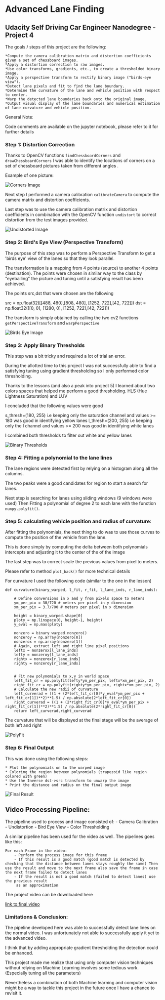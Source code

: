 # Advanced Lane Finding

## Udacity Self Driving Car Engineer Nanodegree - Project 4


The goals / steps of this project are the following:
	
	*Compute the camera calibration matrix and distortion coefficients given a set of chessboard images.
	*Apply a distortion correction to raw images.
	*Use color transforms, gradients, etc., to create a thresholded binary image.
	*Apply a perspective transform to rectify binary image ("birds-eye view").
	*Detect lane pixels and fit to find the lane boundary.
	*Determine the curvature of the lane and vehicle position with respect to center.
	*Warp the detected lane boundaries back onto the original image.
	*Output visual display of the lane boundaries and numerical estimation of lane curvature and vehicle position.


General Note: 

Code comments are available on the jupyter notebook, please refer to it for further details

### Step 1: Distortion Correction
Thanks to OpenCV functions `findChessboardCorners` and `drawChessboardCorners` I was able to identify the locations of corners on a set of chessboard pictures taken from different angles .

Example of one picture:

![Corners Image](./images/calibration-withcorners.png)

Next step I performed a camera calibration `calibrateCamera` to compute the camera matrix and distortion coefficients. 

Last step was to use the camera calibration matrix and distortion coefficients in combination with the OpenCV function `undistort` to correct distortion from the test images provided.

![Undistorted Image](./images/undistorted-image.png)

### Step 2: Bird's Eye View (Perspective Transform)

The purpose of this step was to perform a Perspective Transform to get a 'birds eye' view of the lanes so that they look parallel.

The transformation is a mapping from 4 points (source) to another 4 points (destination). The points were chosen in similar way to the class by "eyeballing" the picture and tuning until a satisfying result has been achieved.

The points src,dst that were chosen are the following

src = np.float32([[488, 480],[808, 480],
                    [1252, 722],[42, 722]])
dst = np.float32([[0, 0], [1280, 0], 
                     [1252, 722],[42, 722]])

The transform is simply obtained by calling the two cv2 functions `getPerspectiveTransform` and `warpPerspective`

![Birds Eye Image](./images/orignal-vs-warped.png)

### Step 3: Apply Binary Thresholds

This step was a bit tricky and required a lot of trial an error.

During the allotted time to this project I was not successfully able to find a satisfying tuning using gradient thresholding so I only performed color thresholding.

Thanks to the lessons (and also a peak into project 5) I learned about two colors spaces that helped me perform a good thresholding. HLS (Hue Lightness Saturation) and LUV 

I concluded that the following values were good

s_thresh=(180, 255) i.e keeping only the saturation channel and values >= 180 was good in identifying yellow lanes
l_thresh=(200, 255) i.e keeping only the l channel and values >= 200 was good in identifying white lanes

I combined both thresholds to filter out white and yellow lanes

![Binary Thresholds](./images/color-thresholded.png)

### Step 4: Fitting a polynomial to the lane lines

The lane regions were detected first by relying on a histogram along all the columns.

The two peaks were a good candidates for region to start a search for lanes.

Next step is searching for lanes using sliding windows (9 windows were used)
Then Fitting a polynomial of degree 2 to each lane with the function `numpy.polyfit()`.

### Step 5: calculating vehicle position and radius of curvature:

After fitting the polynomials, the next thing to do was to use those curves to compute the
position of the vehicle from the lane.

This is done simply by computing the delta between both polynomials intercepts and adjusting it to the center of the of the image 

The last step was to correct scale the previous values from pixel to meters.

Please refer to method `plot_back()` for more technical details 

For curvature I used the following code  (similar to the one in the lesson)

```
def curvature(binary_warped, l_fit, r_fit, l_lane_inds, r_lane_inds):
    
    # Define conversions in x and y from pixels space to meters
    ym_per_pix = 30/720 # meters per pixel in y dimension
    xm_per_pix = 3.7/700 # meters per pixel in x dimension
    
    height = binary_warped.shape[0]
    ploty = np.linspace(0, height-1, height)
    y_eval = np.max(ploty)
    
    nonzero = binary_warped.nonzero()
    nonzeroy = np.array(nonzero[0])
    nonzerox = np.array(nonzero[1])
    # Again, extract left and right line pixel positions
    leftx = nonzerox[l_lane_inds]
    lefty = nonzeroy[l_lane_inds] 
    rightx = nonzerox[r_lane_inds]
    righty = nonzeroy[r_lane_inds]

    
    # Fit new polynomials to x,y in world space
    left_fit_cr = np.polyfit(lefty*ym_per_pix, leftx*xm_per_pix, 2)
    right_fit_cr = np.polyfit(righty*ym_per_pix, rightx*xm_per_pix, 2)
    # Calculate the new radii of curvature
    left_curverad = ((1 + (2*left_fit_cr[0]*y_eval*ym_per_pix + left_fit_cr[1])**2)**1.5) / np.absolute(2*left_fit_cr[0])
    right_curverad = ((1 + (2*right_fit_cr[0]*y_eval*ym_per_pix + right_fit_cr[1])**2)**1.5) / np.absolute(2*right_fit_cr[0])
    return left_curverad,right_curverad
```

The curvature that will be displayed at the final stage will be the average of both left and right

![PolyFit](./images/polyfit-curvature.png)


### Step 6: Final Output

This was done using the following steps:
	
	* Plot the polynomials on to the warped image
	* Coloring the region between polynomials (trapezoid like region colored with green)
	* Use the Inverse dst->src transform to unwarp the image
	* Print the distance and radius on the final output image


![Final Result](./images/final-result.png)

## Video Processing Pipeline:

The pipeline used to process and image consisted of:
	- Camera Calibration
	- Undistortion
	- Bird Eye View
	- Color Thresholding
	

A similar pipeline has been used for the video as well.
The pipelines goes like this:

	For each Frame in the video:
		- Perform the process image for this frame
		- If this result is a good match (good match is detected by checking that the distance between lanes stays roughly the same) Then use the result and move to the next frame also save the frame in case the next frame failed to detect lanes
		- If the result is not a good match (failed to detect lanes) use the previous result
		 as an approximation

The project video can be downloaded here

[link to final video](https://drive.google.com/open?id=13Ei_jwDMJwmGknEf8BHcmylM_eaILQ2z)



### Limitations & Conclusion:

The pipeline developed here was able to successfully detect lane lines on the normal video.
I was unfortunately not able to successfully apply it yet to the advanced video.

I think that by adding appropriate gradient thresholding the detection could be enhanced.

This project made me realize that using only computer vision techniques without relying on Machine Learning involves some tedious work. (Especially tuning all the parameters)

Nevertheless a combination of both Machine learning and computer vision might be a way to tackle this project in the future once I have a chance to revisit it.
    
